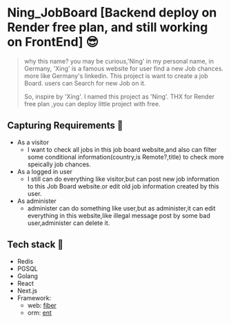 # Ning_JobBoard [Backend deploy on Render free plan, and still working on FrontEnd] 😎

> why this name?
> you may be curious,'Ning' in my personal name, in Germany, 'Xing' is a famous website for user find a new
> Job chances.
> more like Germany's linkedin.
> This project is want to create a job Board.
> users can Search for new Job on it.
>
> So, inspire by 'Xing'. I named this project as 'Ning'.
> THX for Render free plan ,you can deploy little project with free.

## Capturing Requirements 🤔

- As a visitor
    - I want to check all jobs in this job board website,and also can filter some conditional information(country,is
      Remote?,title) to check more speically job chances.
- As a logged in user
    - I still can do everything like visitor,but can post new job information to this Job Board website.or edit old job
      information created by this user.
- As administer
    - administer can do something like user,but as administer,it can edit everything in this website,like illegal
      message post by some bad user,administer can delete it.

## Tech stack 🧰

- Redis
- PGSQL
- Golang
- React
- Next.js
- Framework:
  - web: [fiber](https://github.com/gofiber/fiber)
  - orm: [ent](https://github.com/ent/ent)
